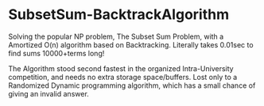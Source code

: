 # SubsetSum-BacktrackAlgorithm
Solving the popular NP problem, The Subset Sum Problem, with a Amortized O(n) algorithm based on Backtracking. Literally takes 0.01sec to find sums 10000+terms long!

The Algorithm stood second fastest in the organized Intra-University competition, and needs no extra storage space/buffers. Lost only to a Randomized Dynamic programming algorithm, which has a small chance of giving an invalid answer.
